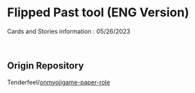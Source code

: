 # Flipped Past tool (ENG Version)
Cards and Stories information : 05/26/2023




&nbsp;
## Origin Repository
Tenderfeel/[onmyojigame-paper-role](https://github.com/Tenderfeel/onmyojigame-paper-role)
